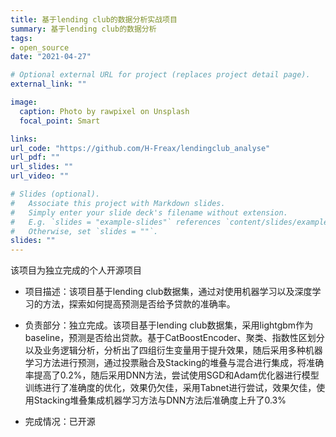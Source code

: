 ```yaml
---
title: 基于lending club的数据分析实战项目
summary: 基于lending club的数据分析
tags:
- open_source
date: "2021-04-27"

# Optional external URL for project (replaces project detail page).
external_link: ""

image:
  caption: Photo by rawpixel on Unsplash
  focal_point: Smart

links:
url_code: "https://github.com/H-Freax/lendingclub_analyse"
url_pdf: ""
url_slides: ""
url_video: ""

# Slides (optional).
#   Associate this project with Markdown slides.
#   Simply enter your slide deck's filename without extension.
#   E.g. `slides = "example-slides"` references `content/slides/example-slides.md`.
#   Otherwise, set `slides = ""`.
slides: ""
---
```

该项目为独立完成的个人开源项目

- 项目描述：该项目基于lending club数据集，通过对使用机器学习以及深度学习的方法，探索如何提高预测是否给予贷款的准确率。

- 负责部分：独立完成。该项目基于lending club数据集，采用lightgbm作为baseline，预测是否给出贷款。基于CatBoostEncoder、聚类、指数性区划分以及业务逻辑分析，分析出了四组衍生变量用于提升效果，随后采用多种机器学习方法进行预测，通过投票融合及Stacking的堆叠与混合进行集成，将准确率提高了0.2%，随后采用DNN方法，尝试使用SGD和Adam优化器进行模型训练进行了准确度的优化，效果仍欠佳，采用Tabnet进行尝试，效果欠佳，使用Stacking堆叠集成机器学习方法与DNN方法后准确度上升了0.3%

- 完成情况：已开源
